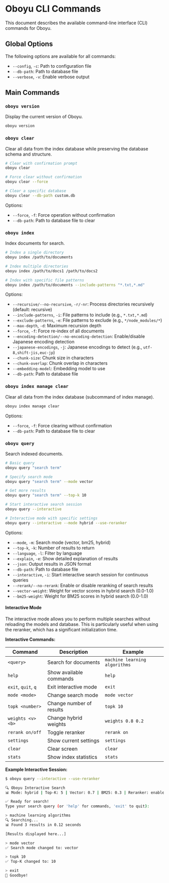 # Oboyu CLI Commands

This document describes the available command-line interface (CLI) commands for Oboyu.

## Global Options

The following options are available for all commands:

- `--config`, `-c`: Path to configuration file
- `--db-path`: Path to database file
- `--verbose`, `-v`: Enable verbose output

## Main Commands

### `oboyu version`

Display the current version of Oboyu.

```bash
oboyu version
```

### `oboyu clear`

Clear all data from the index database while preserving the database schema and structure.

```bash
# Clear with confirmation prompt
oboyu clear

# Force clear without confirmation
oboyu clear --force

# Clear a specific database
oboyu clear --db-path custom.db
```

Options:
- `--force`, `-f`: Force operation without confirmation
- `--db-path`: Path to database file to clear

### `oboyu index`

Index documents for search.

```bash
# Index a single directory
oboyu index /path/to/documents

# Index multiple directories
oboyu index /path/to/docs1 /path/to/docs2

# Index with specific file patterns
oboyu index /path/to/documents --include-patterns "*.txt,*.md"
```

Options:
- `--recursive/--no-recursive`, `-r/-nr`: Process directories recursively (default: recursive)
- `--include-patterns`, `-i`: File patterns to include (e.g., `*.txt,*.md`)
- `--exclude-patterns`, `-e`: File patterns to exclude (e.g., `*/node_modules/*`)
- `--max-depth`, `-d`: Maximum recursion depth
- `--force`, `-f`: Force re-index of all documents
- `--encoding-detection/--no-encoding-detection`: Enable/disable Japanese encoding detection
- `--japanese-encodings`, `-j`: Japanese encodings to detect (e.g., `utf-8,shift-jis,euc-jp`)
- `--chunk-size`: Chunk size in characters
- `--chunk-overlap`: Chunk overlap in characters
- `--embedding-model`: Embedding model to use
- `--db-path`: Path to database file

### `oboyu index manage clear`

Clear all data from the index database (subcommand of index manage).

```bash
oboyu index manage clear
```

Options:
- `--force`, `-f`: Force clearing without confirmation
- `--db-path`: Path to database file to clear

### `oboyu query`

Search indexed documents.

```bash
# Basic query
oboyu query "search term"

# Specify search mode
oboyu query "search term" --mode vector

# Get more results
oboyu query "search term" --top-k 10

# Start interactive search session
oboyu query --interactive

# Interactive mode with specific settings
oboyu query --interactive --mode hybrid --use-reranker
```

Options:
- `--mode`, `-m`: Search mode (vector, bm25, hybrid)
- `--top-k`, `-k`: Number of results to return
- `--language`, `-l`: Filter by language
- `--explain`, `-e`: Show detailed explanation of results
- `--json`: Output results in JSON format
- `--db-path`: Path to database file
- `--interactive`, `-i`: Start interactive search session for continuous queries
- `--rerank/--no-rerank`: Enable or disable reranking of search results
- `--vector-weight`: Weight for vector scores in hybrid search (0.0-1.0)
- `--bm25-weight`: Weight for BM25 scores in hybrid search (0.0-1.0)

#### Interactive Mode

The interactive mode allows you to perform multiple searches without reloading the models and database. This is particularly useful when using the reranker, which has a significant initialization time.

**Interactive Commands:**

| Command | Description | Example |
|---------|-------------|---------|
| `<query>` | Search for documents | `machine learning algorithms` |
| `help` | Show available commands | `help` |
| `exit`, `quit`, `q` | Exit interactive mode | `exit` |
| `mode <mode>` | Change search mode | `mode vector` |
| `topk <number>` | Change number of results | `topk 10` |
| `weights <v> <b>` | Change hybrid weights | `weights 0.8 0.2` |
| `rerank on/off` | Toggle reranker | `rerank on` |
| `settings` | Show current settings | `settings` |
| `clear` | Clear screen | `clear` |
| `stats` | Show index statistics | `stats` |

**Example Interactive Session:**

```bash
$ oboyu query --interactive --use-reranker

🔍 Oboyu Interactive Search
📊 Mode: hybrid | Top-K: 5 | Vector: 0.7 | BM25: 0.3 | Reranker: enabled

✅ Ready for search!
Type your search query (or 'help' for commands, 'exit' to quit):

> machine learning algorithms
🔍 Searching...
📊 Found 3 results in 0.12 seconds

[Results displayed here...]

> mode vector
✅ Search mode changed to: vector

> topk 10
✅ Top-K changed to: 10

> exit
👋 Goodbye!
```